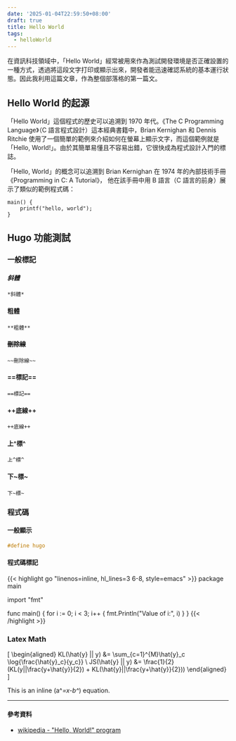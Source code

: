 ```yaml
---
date: '2025-01-04T22:59:50+08:00'
draft: true
title: Hello World
tags:
  - helloWorld
---
```


在資訊科技領域中，「Hello World」經常被用來作為測試開發環境是否正確設置的一種方式，透過將這段文字打印或顯示出來，開發者能迅速確認系統的基本運行狀態。因此我利用這篇文章，作為整個部落格的第一篇文。

## Hello World 的起源

「Hello World」這個程式的歷史可以追溯到 1970 年代。《The C Programming Language》（C 語言程式設計）這本經典書籍中，Brian Kernighan 和 Dennis Ritchie 使用了一個簡單的範例來介紹如何在螢幕上顯示文字，而這個範例就是「Hello, World!」。由於其簡單易懂且不容易出錯，它很快成為程式設計入門的標誌。

「Hello, World」的概念可以追溯到 Brian Kernighan 在 1974 年的內部技術手冊 《Programming in C: A Tutorial》，
他在該手冊中用 B 語言（C 語言的前身）展示了類似的範例程式碼：
```b
main() {
    printf("hello, world");
}
```

## Hugo 功能測試

### 一般標記

#### *斜體*
`*斜體*`

#### **粗體**
`**粗體**`

#### ~~刪除線~~
`~~刪除線~~`

#### ==標記==
`==標記==`

#### ++底線++
`++底線++`

#### 上^標^
`上^標^`

#### 下~標~
`下~標~`

### 程式碼


#### 一般顯示
```c
#define hugo
```

#### 程式碼標記

{{< highlight go "linenos=inline, hl_lines=3 6-8, style=emacs" >}}
package main

import "fmt"

func main() {
    for i := 0; i < 3; i++ {
        fmt.Println("Value of i:", i)
    }
}
{{< /highlight >}}


### Latex Math

\[
\begin{aligned}
KL(\hat{y} || y) &= \sum_{c=1}^{M}\hat{y}_c \log{\frac{\hat{y}_c}{y_c}} \\
JS(\hat{y} || y) &= \frac{1}{2}(KL(y||\frac{y+\hat{y}}{2}) + KL(\hat{y}||\frac{y+\hat{y}}{2}))
\end{aligned}
\]


This is an inline \(a^*=x-b^*\) equation.

---

<h4>參考資料</h4>

- [wikipedia - "Hello, World!" program](https://en.wikipedia.org/wiki/%22Hello,_World!%22_program)
